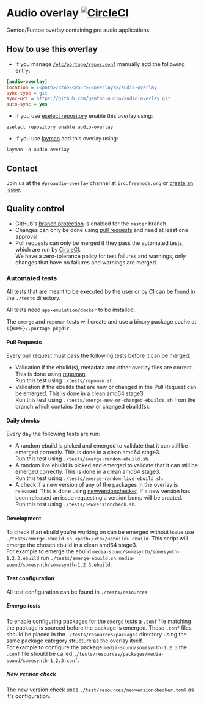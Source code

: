 # Audio overlay [![CircleCI](https://circleci.com/gh/gentoo-audio/audio-overlay.svg?style=svg)](https://circleci.com/gh/gentoo-audio/audio-overlay)

Gentoo/Funtoo overlay containing pro audio applications

## How to use this overlay
- If you manage [`/etc/portage/repos.conf`](https://wiki.gentoo.org/wiki//etc/portage/repos.conf) manually add the following entry:
```ini
[audio-overlay]
location = /<path>/<to>/<your>/<overlays>/audio-overlay
sync-type = git
sync-uri = https://github.com/gentoo-audio/audio-overlay.git
auto-sync = yes
```
- If you use [eselect repository](https://wiki.gentoo.org/wiki/Eselect/Repository) enable this overlay using:
```
eselect repository enable audio-overlay
```
- If you use [layman](https://wiki.gentoo.org/wiki/Layman) add this overlay using:
```
layman -a audio-overlay
```

## Contact
Join us at the `#proaudio-overlay` channel at `irc.freenode.org` or [create an issue](https://github.com/gentoo-audio/audio-overlay/issues/new).

## Quality control
- GitHub's [branch protection](https://help.github.com/articles/about-protected-branches/) is enabled for the `master` branch.
- Changes can only be done using [pull requests](https://help.github.com/articles/about-pull-requests/) and need at least one approval.
- Pull requests can only be merged if they pass the automated tests, which are run by [CircleCI](https://circleci.com/gh/gentoo-audio/audio-overlay).
<br>We have a zero-tolerance policy for test failures and warnings, only changes that have no failures and warnings are merged.

### Automated tests
All tests that are meant to be executed by the user or by CI can be found in the `./tests` directory.

All tests need `app-emulation/docker` to be installed.

The `emerge` and `repoman` tests will create and use a binary package cache at `${HOME}/.portage-pkgdir`.

#### Pull Requests
Every pull request must pass the following tests before it can be merged:
- Validation if the ebuild(s), metadata and other overlay files are correct. This is done using [repoman](https://wiki.gentoo.org/wiki/Repoman).
<br>Run this test using `./tests/repoman.sh`.
- Validation if the ebuilds that are new or changed in the Pull Request can be emerged. This is done in a clean amd64 stage3.
<br>Run this test using `./tests/emerge-new-or-changed-ebuilds.sh` from the branch which contains the new or changed ebuild(s).

#### Daily checks
Every day the following tests are run:
- A random ebuild is picked and emerged to validate that it can still be emerged correctly. This is done in a clean amd64 stage3.
<br>Run this test using `./tests/emerge-random-ebuild.sh`.
- A random live ebuild is picked and emerged to validate that it can still be emerged correctly. This is done in a clean amd64 stage3.
<br>Run this test using `./tests/emerge-random-live-ebuild.sh`.
- A check if a new version of any of the packages in the overlay is released. This is done using [newversionchecker](https://github.com/simonvanderveldt/newversionchecker). If a new version has been released an issue requesting a version bump will be created.
<br>Run this test using `./tests/newversioncheck.sh`.

#### Development
To check if an ebuild you're working on can be emerged without issue use `./tests/emerge-ebuild.sh <path>/<to>/<ebuild>.ebuild`. This script will emerge the chosen ebuild in a clean amd64 stage3.
<br>For example to emerge the ebuild `media-sound/somesynth/somesynth-1.2.3.ebuild` run `./tests/emerge-ebuild.sh media-sound/somesynth/somesynth-1.2.3.ebuild`.

#### Test configuration
All test configuration can be found in `./tests/resources`.

##### Emerge tests
To enable configuring packages for the `emerge` tests a `.conf` file matching the package is sourced before the package is emerged. These `.conf` files should be placed in the `./tests/resources/packages` directory using the same package category structure as the overlay itself.
<br>For example to configure the package `media-sound/somesynth-1.2.3` the `.conf` file should be called `./tests/resources/packages/media-sound/somesynth-1.2.3.conf`.

##### New version check
The new version check uses `./test/resources/newversionchecker.toml` as it's configuration.
